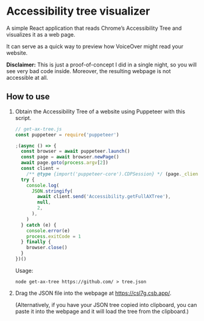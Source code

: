 # Accessibility tree visualizer

A simple React application that reads Chrome’s Accessibility Tree and visualizes it as a web page.

It can serve as a quick way to preview how VoiceOver might read your website.

**Disclaimer:** This is just a proof-of-concept I did in a single night, so you will see very bad code inside.
Moreover, the resulting webpage is not accessible at all.

## How to use

1. Obtain the Accessibility Tree of a website using Puppeteer with this script.

   ```js
   // get-ax-tree.js
   const puppeteer = require('puppeteer')

   ;(async () => {
     const browser = await puppeteer.launch()
     const page = await browser.newPage()
     await page.goto(process.argv[2])
     const client =
       /** @type {import('puppeteer-core').CDPSession} */ (page._client)
     try {
       console.log(
         JSON.stringify(
           await client.send('Accessibility.getFullAXTree'),
           null,
           2,
         ),
       )
     } catch (e) {
       console.error(e)
       process.exitCode = 1
     } finally {
       browser.close()
     }
   })()
   ```

   Usage:

   ```
   node get-ax-tree https://github.com/ > tree.json
   ```

2. Drag the JSON file into the webpage at https://csl7g.csb.app/.

   (Alternatively, if you have your JSON tree copied into clipboard, you can paste it into the webpage and it will load the tree from the clipboard.)
